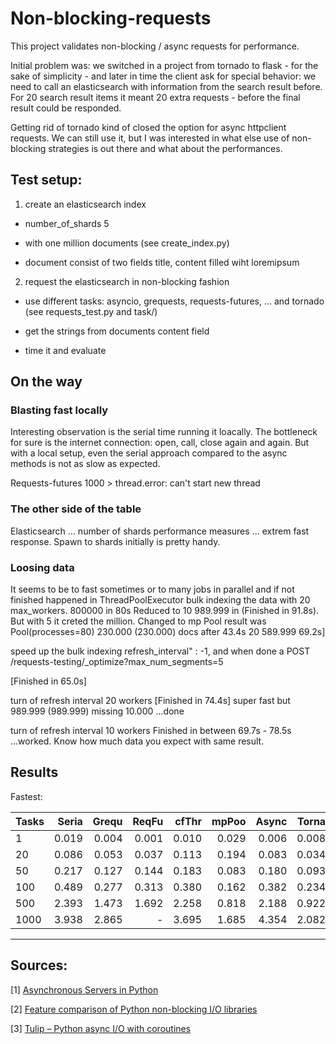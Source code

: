 # Non-blocking-requests


This project validates non-blocking / async requests for performance.

Initial problem was: we switched in a project from tornado to flask - for
the sake of simplicity - and later in time the client ask for special
behavior: we need to call an elasticsearch with information from
the search result before. For 20 search result items it meant  20 extra requests - before the final result could be responded.

Getting rid of tornado kind of closed the option for async httpclient
requests. We can still use it, but I was interested in what else use
of non-blocking strategies is out there and what about the  performances.


## Test setup:

1. create an elasticsearch index

  * number\_of\_shards 5

  * with one million documents (see create_index.py)

  * document consist of two fields title, content filled wiht loremipsum

2. request the elasticsearch in non-blocking fashion

  * use different tasks: asyncio, grequests, requests-futures, ... and tornado (see requests_test.py and task/)
  * get the strings from documents content field

  * time it and evaluate


## On the way

### Blasting fast locally

Interesting observation is the serial time running it loacally. The bottleneck
for sure is the internet connection: open, call, close again and again.
But with a local setup, even the serial approach compared to the async methods
is not as slow as expected.

Requests-futures 1000 > thread.error: can't start new thread

### The other side of the table

Elasticsearch ... number of shards performance measures
... extrem fast response. Spawn to shards initially  is pretty handy.

### Loosing data

It seems to be to fast sometimes or to many jobs in parallel and if not
finished happened in ThreadPoolExecutor bulk indexing the data with 20 max_workers. 800000 in 80s
Reduced to 10 989.999 in (Finished in 91.8s). But with 5 it creted the million.
Changed to mp Pool result was Pool(processes=80)  230.000 (230.000) docs after 43.4s
 20 589.999 69.2s]

speed up the bulk indexing refresh_interval" : -1,
and when done a
POST /requests-testing/_optimize?max_num_segments=5

[Finished in 65.0s]


turn of refresh interval
20 workers
[Finished in 74.4s] super fast but 989.999 (989.999) missing 10.000 ...done

turn of refresh interval
10 workers
Finished in between 69.7s - 78.5s  ...worked. Know how much data you expect
with same result.

## Results

Fastest:


| Tasks | Seria | Grequ | ReqFu | cfThr | mpPoo | Async | Torna |
|:---|---:|---:|---:|---:|---:|---:|---:|
| 1     | 0.019 | 0.004 | 0.001 | 0.010 | 0.029 | 0.006 | 0.008 |
| 20    | 0.086 | 0.053 | 0.037 | 0.113 | 0.194 | 0.083 | 0.034 |
| 50    | 0.217 | 0.127 | 0.144 | 0.183 | 0.083 | 0.180 | 0.093 |
| 100   | 0.489 | 0.277 | 0.313 | 0.380 | 0.162 | 0.382 | 0.234 |
| 500   | 2.393 | 1.473 | 1.692 | 2.258 | 0.818 | 2.188 | 0.922 |
| 1000  | 3.938 | 2.865 |  -    | 3.695 | 1.685 | 4.354 | 2.082 |




---------------------------------------

## Sources:


[1] [Asynchronous Servers in Python](http://nichol.as/asynchronous-servers-in-python)

[2] [Feature comparison of Python non-blocking I/O libraries](http://ptspts.blogspot.de/2010/05/feature-comparison-of-python-non.html)

[3] [Tulip – Python async I/O with coroutines](http://codetrips.com/2014/01/24/tulip-python-async-io-with-coroutines)
